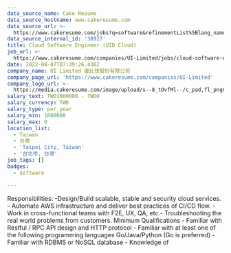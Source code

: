 ```yaml
---
data_source_name: Cake Resume
data_source_hostname: www.cakeresume.com
data_source_url: >-
  https://www.cakeresume.com/jobs?q=software&refinementList%5Blang_name%5D%5B0%5D=English&refinementList%5Bsalary_type%5D=per_year&range%5Bsalary_range%5D%5Bmin%5D=1000000&page=2
data_source_internal_id: '38927'
title: Cloud Software Engineer (UID Cloud)
job_url: >-
  https://www.cakeresume.com/companies/UI-Limited/jobs/cloud-software-engineer-uid-cloud
date: 2022-04-07T07:39:26.430Z
company_name: UI Limited 優比快股份有限公司
company_page_url: 'https://www.cakeresume.com/companies/UI-Limited'
company_logo_url: >-
  https://media.cakeresume.com/image/upload/s--8_tOvfMl--/c_pad,fl_png8,h_200,w_200/v1652866387/xtiubzqy3eub93zondpx.png
salary_text: TWD1000000 - TWD0
salary_currency: TWD
salary_type: per_year
salary_min: 1000000
salary_max: 0
location_list:
  - Taiwan
  - 台灣
  - 'Taipei City, Taiwan'
  - '台北市, 台灣'
job_tags: []
badges:
  - Software

---
```


Responsibilities: -Design/Build scalable, stable and security cloud services. - Automate AWS infrastructure and deliver best practices of CI/CD flow. - Work in cross-functional teams with F2E, UX, QA, etc.- Troubleshooting the real world problems from customers. Minimum Qualifications - Familiar with Restful / RPC API design and HTTP protocol - Familiar with at least one of the following programming languages Go/Java/Python (Go is preferred) - Familiar with RDBMS or NoSQL database - Knowledge of